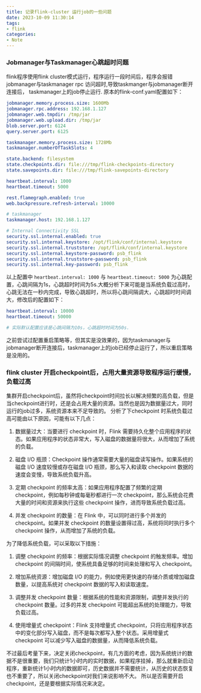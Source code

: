 ```yaml
---
title: 记录flink-cluster 运行job的一些问题
date: 2023-10-09 11:30:14
tags:
- flink 
categories:
- Note
---
```


### Jobmanager与Taskmanager心跳超时问题
flink程序使用flink cluster模式运行，程序运行一段时间后，程序会报错jobmanager与taskmanager rpc 访问超时,导致taskmanger与jobmanager断开连接后，
taskmanager上的job停止运行.
原本的flink-conf.yaml配置如下：

<!--more-->

```yaml
jobmanager.memory.process.size: 1600Mb
jobmanager.rpc.address: 192.168.1.127
jobmanager.web.tmpdir: /tmp/jar 
jobmanager.web.upload.dir: /tmp/jar 
blob.server.port: 6124
query.server.port: 6125

taskmanager.memory.process.size: 1728Mb
taskmanager.numberOfTaskSlots: 4

state.backend: filesystem
state.checkpoints.dir: file:///tmp/flink-checkpoints-directory
state.savepoints.dir: file:///tmp/flink-savepoints-directory

heartbeat.interval: 1000
heartbeat.timeout: 5000

rest.flamegraph.enabled: true
web.backpressure.refresh-interval: 10000

# taskmanager
taskmanager.host: 192.168.1.127

# Internal Connectivity SSL
security.ssl.internal.enabled: true
security.ssl.internal.keystore: /opt/flink/conf/internal.keystore
security.ssl.internal.truststore: /opt/flink/conf/internal.keystore
security.ssl.internal.keystore-password: psb_flink
security.ssl.internal.truststore-password: psb_flink
security.ssl.internal.key-password: psb_flink
```
以上配置中 `heartbeat.interval: 1000` 与 `heartbeat.timeout: 5000` 为心跳配置，心跳间隔为1s，心跳超时时间为5s.大概分析下来可能是当系统负载过高时，心跳无法在一秒内完成，导致心跳超时，所以将心跳间隔调大，心跳超时时间调大，修改后的配置如下：

```yaml
heartbeat.interval: 10000
heartbeat.timeout: 50000

# 实际默认配置应该是心跳间隔为10s，心跳超时时间为50s.
```
之前尝试过配置重启策略等，但其实是没效果的，因为taskmanager与jobmanager断开连接后，taskmanager上的job已经停止运行了，所以重启策略是没用的。

### flink cluster 开启checkpoint后，占用大量资源导致程序运行缓慢，负载过高
集群开启checkpoint后，虽然将checkpoint时间拉长以解决频繁的高负载，但是当checkpoint进行时，还是会占用大量的资源。当然也是因为数据量过大，同时运行的job过多，系统资源本来不足导致的。
分析了下checkpoint 时系统负载过高可能由以下原因，可能有以下几点：
1. 数据量过大：当要进行 checkpoint 时，Flink 需要持久化整个应用程序的状态。如果应用程序的状态非常大，写入磁盘的数据量将很大，从而增加了系统的负载。

2. 磁盘 I/O 瓶颈：Checkpoint 操作通常需要大量的磁盘读写操作。如果系统的磁盘 I/O 速度较慢或存在磁盘 I/O 瓶颈，那么写入和读取 checkpoint 数据的速度会变慢，导致系统负载升高。

3. 定期 checkpoint 的频率太高：如果应用程序配置了频繁的定期 checkpoint，例如每秒钟或每毫秒都进行一次 checkpoint，那么系统会花费大量的时间和资源来执行这些 checkpoint 操作，进而导致系统负载过高。

4. 并发 checkpoint 的数量：在 Flink 中，可以同时进行多个并发的 checkpoint。如果并发 checkpoint 的数量设置得过高，系统将同时执行多个 checkpoint 操作，从而增加了系统的负载。

为了降低系统负载，可以采取以下措施：
1. 调整 checkpoint 的频率：根据实际情况调整 checkpoint 的触发频率。增加 checkpoint 的间隔时间，使系统具备足够的时间来处理和写入 checkpoint。

2. 增加系统资源：增加磁盘 I/O 的能力，例如使用更快速的存储介质或增加磁盘数量，以提高系统对 checkpoint 数据的写入和读取速度。

3. 调整并发 checkpoint 数量：根据系统的性能和资源限制，调整并发执行的 checkpoint 数量。过多的并发 checkpoint 可能超出系统的处理能力，导致负载过高。

4. 使用增量式 checkpoint：Flink 支持增量式 checkpoint，只将应用程序状态中的变化部分写入磁盘，而不是每次都写入整个状态。采用增量式 checkpoint 可以减少写入磁盘的数据量，从而降低系统负载。
   
不过最后考量下来，决定关闭checkpoint，有几方面的考虑，因为系统统计的数据不是很重要，我们只统计1小时内的实时数据，如果程序挂掉，那么就重新启动程序，重新统计1小时内的数据即可，历史数据并不需要统计，从历史的状态恢复也不重要了，所以关闭checkpoint对我们来说影响不大。 所以是否需要开启checkpoint，还是要根据实际情况来决定。

